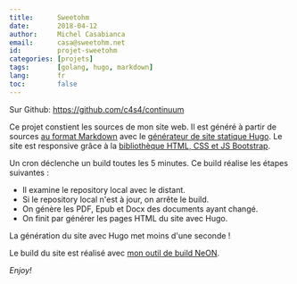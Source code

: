 ```yaml
---
title:      Sweetohm
date:       2018-04-12
author:     Michel Casabianca
email:      casa@sweetohm.net
id:         projet-sweetohm
categories: [projets]
tags:       [golang, hugo, markdown]
lang:       fr
toc:        false
---
```


Sur Github: <https://github.com/c4s4/continuum>

Ce projet constient les sources de mon site web. Il est généré à partir de sources [au format Markdown](https://fr.wikipedia.org/wiki/Markdown) avec le [générateur de site statique Hugo](https://gohugo.io/). Le site est responsive grâce à la [bibliothèque HTML, CSS et JS Bootstrap](https://getbootstrap.com/).

Un cron déclenche un build toutes les 5 minutes. Ce build réalise les étapes suivantes :

- Il examine le repository local avec le distant.
- Si le repository local n'est à jour, on arrête le build.
- On génère les PDF, Epub et Docx des documents ayant changé.
- On finit par générer les pages HTML du site avec Hugo.

La génération du site avec Hugo met moins d'une seconde !

Le build du site est réalisé avec [mon outil de build NeON](http://github.com/c4c4/neon).

*Enjoy!*
